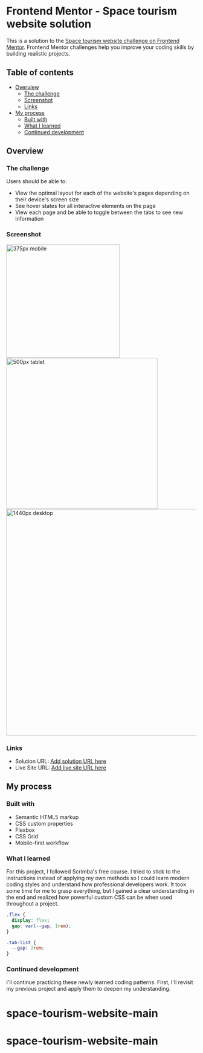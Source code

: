 # Frontend Mentor - Space tourism website solution

This is a solution to the [Space tourism website challenge on Frontend Mentor](https://www.frontendmentor.io/challenges/space-tourism-multipage-website-gRWj1URZ3). Frontend Mentor challenges help you improve your coding skills by building realistic projects. 

## Table of contents

- [Overview](#overview)
  - [The challenge](#the-challenge)
  - [Screenshot](#screenshot)
  - [Links](#links)
- [My process](#my-process)
  - [Built with](#built-with)
  - [What I learned](#what-i-learned)
  - [Continued development](#continued-development)

## Overview

### The challenge

Users should be able to:

- View the optimal layout for each of the website's pages depending on their device's screen size
- See hover states for all interactive elements on the page
- View each page and be able to toggle between the tabs to see new information

### Screenshot

<img src="./starter-code/assets/375px.jpeg" alt="375px mobile" width="300" height="auto">
<img src="./starter-code/assets/500px.jpeg" alt="500px tablet" width="400" height="auto">
<img src="./starter-code/assets/1440px.jpeg" alt="1440px desktop" width="600" height="auto">

### Links

- Solution URL: [Add solution URL here](https://your-solution-url.com)
- Live Site URL: [Add live site URL here](https://your-live-site-url.com)

## My process

### Built with

- Semantic HTML5 markup
- CSS custom properties
- Flexbox
- CSS Grid
- Mobile-first workflow

### What I learned

For this project, I followed Scrimba's free course. I tried to stick to the instructions instead of applying my own methods so I could learn modern coding styles and understand how professional developers work. It took some time for me to grasp everything, but I gained a clear understanding in the end and realized how powerful custom CSS can be when used throughout a project.

```css
.flex {
  display: flex;
  gap: var(--gap, 1rem);
}

.tab-list {
  --gap: 2rem;
}
```

### Continued development

I'll continue practicing these newly learned coding patterns. First, I'll revisit my previous project and apply them to deepen my understanding.
# space-tourism-website-main
# space-tourism-website-main
